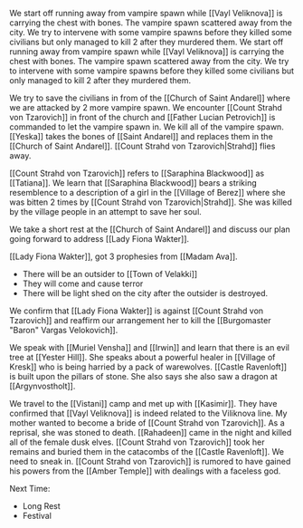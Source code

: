 We start off running away from vampire spawn while [[Vayl Veliknova]] is carrying the chest with bones. The vampire spawn scattered away from the city. We try to intervene with some vampire spawns before they killed some civilians but only managed to kill 2 after they murdered them.
We start off running away from vampire spawn while [[Vayl Veliknova]] is carrying the chest with bones. The vampire spawn scattered away from the city. We try to intervene with some vampire spawns before they killed some civilians but only managed to kill 2 after they murdered them.

We try to save the civilians in from of the [[Church of Saint Andarel]] where we are attacked by 2 more vampire spawn. We encounter [[Count Strahd von Tzarovich]] in front of the church and [[Father Lucian Petrovich]] is commanded to let the vampire spawn in. We kill all of the vampire spawn. [[Yeska]] takes the bones of [[Saint Andarel]] and replaces them in the [[Church of Saint Andarel]].  [[Count Strahd von Tzarovich|Strahd]] flies away.

[[Count Strahd von Tzarovich]] refers to [[Saraphina Blackwood]] as [[Tatiana]]. We learn that [[Saraphina Blackwood]] bears a striking resemblence to a description of a girl in the [[Village of Berez]] where she was bitten 2 times by [[Count Strahd von Tzarovich|Strahd]]. She was killed by the village people in an attempt to save her soul.

We take a short rest at the [[Church of Saint Andarel]] and discuss our plan going forward to address [[Lady Fiona Wakter]]. 

[[Lady Fiona Wakter]], got 3 prophesies from [[Madam Ava]]. 
- There will be an outsider to [[Town of Velakki]]
- They will come and cause terror
- There will be light shed on the city after the outsider is destroyed.

We confirm that [[Lady Fiona Wakter]] is against [[Count Strahd von Tzarovich]] and reaffirm our arrangement her to kill the [[Burgomaster "Baron" Vargas Velokovich]].

We speak with [[Muriel Vensha]] and [[Irwin]] and learn that there is an evil tree at [[Yester Hill]]. She speaks about a powerful healer in [[Village of Kresk]] who is being harried by a pack of warewolves. [[Castle Ravenloft]] is built upon the pillars of stone. She also says she also saw a dragon at [[Argynvostholt]].

We travel to the [[Vistani]] camp and met up with [[Kasimir]]. They have confirmed that [[Vayl Veliknova]] is indeed related to the Viliknova line. My mother wanted to become a bride of [[Count Strahd von Tzarovich]]. As a reprisal, she was stoned to death. [[Rahadeen]] came in the night and killed all of the female dusk elves. [[Count Strahd von Tzarovich]] took her remains and buried them in the catacombs of the [[Castle Ravenloft]]. We need to sneak in. [[Count Strahd von Tzarovich]] is rumored to have gained his powers from the [[Amber Temple]] with dealings with a faceless god.

Next Time:
- Long Rest
- Festival
